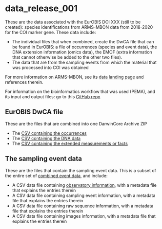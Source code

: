 # data_release_001

These are the data associated with the EurOBIS DOI XXX (still to be created): species identifications from ARMS-MBON data from 2018-2020 for the COI marker gene. These data include: 
* The individual files that when combined, create the DwCA file that can be found in EurOBIS: a file of occurrences (species and event data), the DNA extension information (omics data), the EMOF (extra information that cannot otherwise be added to the other two files).
* The data that are from the sampling events from which the material that was processed into COI was obtained

For more information on ARMS-MBON, see its [data landing page](data.arms-mbon.org) and references therein. 

For information on the bioinformatics workflow that was used (PEMA), and its input and output files: go to this [GitHub repo](https://github.com/arms-mbon/analysis_release_001)


## EurOBIS DwCA file
These are the files that are combined into one DarwinCore Archive ZIP
* The [CSV containing the occurrences](https://github.com/arms-mbon/data_release_001/blob/main/ARMS_COI_Occurrence.csv) 
* The [CSV containing the DNA data](https://github.com/arms-mbon/data_release_001/blob/main/ARMS_COI_DNAextension.csv) 
* The [CSV containing the extended measurements or facts](https://github.com/arms-mbon/data_release_001/blob/main/ARMS_COI_EMOF.csv) 


## The sampling event data
These are the files that contain the sampling event data. This is a subset of the entire set of [combined event data](https://github.com/arms-mbon/data_workspace/tree/main/QualityControlledData/Combined), and include: 
* A CSV data file containing [observatory information](https://github.com/arms-mbon/data_release_001/blob/main/ObservatoryData_data_release_001.csv), with a metadata file that explains the entries therein
* A CSV data file containing sampling event information, with a metadata file that explains the entries therein
* A CSV data file containing raw sequence information, with a metadata file that explains the entries therein
* A CSV data file containing images information, with a metadata file that explains the entries therein


